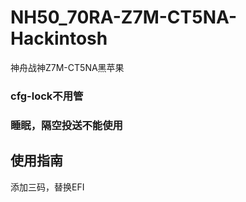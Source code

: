 # NH50_70RA-Z7M-CT5NA-Hackintosh
神舟战神Z7M-CT5NA黑苹果

### cfg-lock不用管
### 睡眠，隔空投送不能使用

## 使用指南
添加三码，替换EFI
